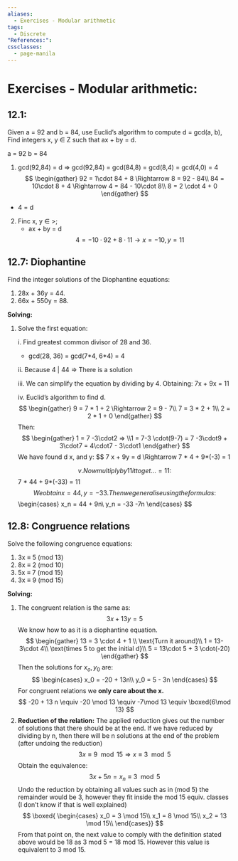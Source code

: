 ```yaml
---
aliases:
  - Exercises - Modular arithmetic
tags:
  - Discrete
"References:": 
cssclasses:
  - page-manila
---
```

# Exercises - Modular arithmetic: 
## 12.1: 
Given a = 92 and b = 84, use Euclid’s algorithm to compute d = gcd(a, b), Find integers x, y ∈ Z such that ax + by = d.

a = 92
b = 84
1. gcd(92,84) = d => gcd(92,84) = gcd(84,8) = gcd(8,4) = gcd(4,0) = 4
	$$
	\begin{gather}
	92 = 1\cdot 84 + 8 \Rightarrow 8 = 92 - 84\\
	84 = 10\cdot 8 + 4 \Rightarrow 4 = 84 - 10\cdot 8\\
	8 = 2 \cdot 4 + 0
	\end{gather}
	$$
+ 4 = d
2. Finc x, y $\in$ >; 
	+ ax + by = d
	$$
	4 = -10 \cdot 92 + 8 \cdot 11 \rightarrow x = -10, y = 11
	$$

## 12.7: Diophantine
Find the integer solutions of the Diophantine equations: 
1. 28x + 36y = 44. 
2. 66x + 550y = 88.

**Solving:**
1. Solve the first equation:

	i. Find greatest common divisor of 28 and 36. 
	+ gcd(28, 36) = gcd(7\*4, 6\*4) = 4

	ii. Because 4 | 44 => There is a solution
	
	iii. We can simplify the equation by dividing by 4. Obtaining: 7x + 9x = 11
	
	iv. Euclid’s algorithm to find d.
	$$
		\begin{gather}
		9 = 7 * 1 + 2 \Rightarrow 2 = 9 - 7\\
		7 = 3 * 2 + 1\\
		2 = 2 * 1 + 0
		\end{gather}
	$$
		Then: 
		$$
		\begin{gather}
		1 = 7 -3\cdot2 => \\1 = 7-3 \cdot(9-7) = 7 -3\cdot9 + 3\cdot7 = 4\cdot7 - 3\cdot1
		\end{gather}
		$$
   We have found d x, and y: 
	$$
	7 x + 9y = d \Rightarrow 7 * 4 + 9*(-3) = 1
	
	$$
	v. Now multiply by 11 it to get …= 11: 
	$$
		7 * 44 + 9*(-33) = 11
	$$
	We obtain x = 44, y = -33. Then we generalise using the formulas: 
	$$
		\begin{cases}
		x_n = 44 + 9n\\
		y_n = -33 -7n
		\end{cases}
	$$

## 12.8: Congruence relations
Solve the following congruence equations:
1. 3x ≡ 5 (mod 13)
2. 8x ≡ 2 (mod 10)
3. 5x ≡ 7 (mod 15)
4. 3x ≡ 9 (mod 15)

**Solving:**
1. The congruent relation is the same as: 
	$$
	3x + 13y = 5
	$$
	We know how to as it is a diophantine equation.
	$$
	\begin{gather}
		13 = 3 \cdot 4 + 1 \\
		\text{Turn it around}\\
		1 = 13-3\cdot 4\\ 
		\text{times 5 to get the initial d}\\
		5 = 13\cdot 5 + 3 \cdot(-20)
	\end{gather}
	$$
	Then the solutions for $x_o, y_0$ are: 
	$$
		\begin{cases}
		x_0 = -20 + 13n\\
		y_0 = 5 - 3n
		\end{cases}
	$$
	For congruent relations we **only care about the x.**
	$$
		-20 + 13 n \equiv -20 \mod 13 \equiv -7\mod 13 \equiv \boxed{6\mod 13}
	$$
4. **Reduction of the relation:**
	The applied reduction gives out the number of solutions that there should be at the end. If we have reduced by dividing by n, then there will be n solutions at the end of the problem (after undoing the reduction)
	$$
	3x \equiv 9\mod 15 \Rightarrow x \equiv 3 \mod 5
	$$
	Obtain the equivalence: 
	$$
		3x + 5n = x_n \equiv 3 \mod 5
	$$
	Undo the reduction by obtaining all values such  as in (mod 5) the remainder would be 3, however they fit inside the mod 15 equiv. classes (I don’t know if that is well explained)
	$$
	\boxed{
		\begin{cases}
		x_0 = 3 \mod 15\\
		x_1 = 8 \mod 15\\
		x_2 = 13 \mod 15\\
		\end{cases}}
	$$
	From that point on, the next value to comply with the definition stated above would be 18 as 3 mod 5 = 18 mod 15. However this value is equivalent to 3 mod 15. 
	